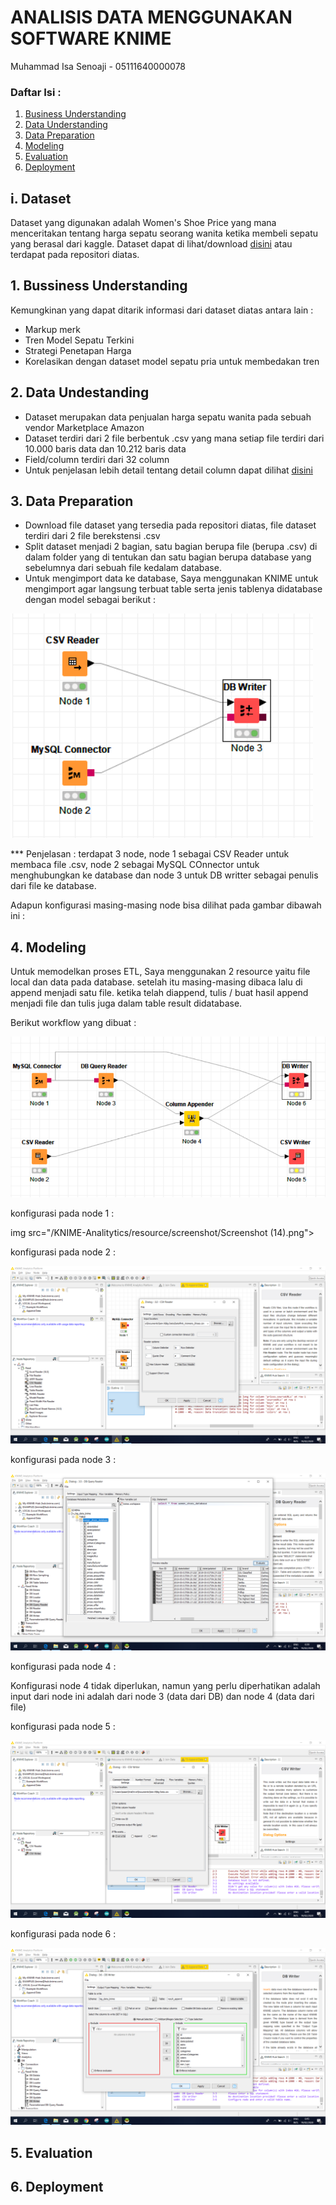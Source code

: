 # ANALISIS DATA MENGGUNAKAN SOFTWARE KNIME

Muhammad Isa Senoaji - 05111640000078

### Daftar Isi :

1. [Business Understanding](#1-bussiness-understanding)
2. [Data Understanding](#2-data-undestanding)
3. [Data Preparation](#3-data-preparation)
4. [Modeling](#4-modeling)
5. [Evaluation](#5-evaluation)
6. [Deployment](#6-deployment)

## i. Dataset

Dataset yang digunakan adalah Women's Shoe Price yang mana menceritakan tentang harga sepatu seorang wanita ketika membeli sepatu yang berasal dari kaggle. Dataset dapat di lihat/download <a href="https://www.kaggle.com/datafiniti/womens-shoes-prices">disini</a> atau terdapat pada repositori diatas.

## 1. Bussiness Understanding

Kemungkinan yang dapat ditarik informasi dari dataset diatas antara lain :
- Markup merk
- Tren Model Sepatu Terkini
- Strategi Penetapan Harga
- Korelasikan dengan dataset model sepatu pria untuk membedakan tren


## 2. Data Undestanding

- Dataset merupakan data penjualan harga sepatu wanita pada sebuah vendor Marketplace Amazon
- Dataset terdiri dari 2 file berbentuk .csv yang mana setiap file terdiri dari 10.000 baris data dan 10.212 baris data
- Field/column terdiri dari 32 column
- Untuk penjelasan lebih detail tentang detail column dapat dilihat <a href="https://developer.datafiniti.co/docs/product-data-schema">disini</a>

## 3. Data Preparation

- Download file dataset yang tersedia pada repositori diatas, file dataset terdiri dari 2 file berekstensi .csv
- Split dataset menjadi 2 bagian, satu bagian berupa file (berupa .csv) di dalam folder yang di tentukan dan satu bagian berupa database yang sebelumnya dari sebuah file kedalam database. 
- Untuk mengimport data ke database, Saya menggunakan KNIME untuk mengimport agar langsung terbuat table serta jenis tablenya didatabase dengan model sebagai berikut :

<img src="/KNIME-Analitytics/resource/screenshot/Screenshot (10).png">

*** Penjelasan : terdapat 3 node, node 1 sebagai CSV Reader untuk membaca file .csv, node 2 sebagai MySQL COnnector untuk menghubungkan ke database dan node 3 untuk DB writter sebagai penulis dari file ke database.

Adapun konfigurasi masing-masing node bisa dilihat pada gambar dibawah ini :

## 4. Modeling

Untuk memodelkan proses ETL, Saya menggunakan 2 resource yaitu file local dan data pada database. setelah itu masing-masing dibaca lalu di append menjadi satu file. ketika telah diappend, tulis / buat hasil append menjadi file dan tulis juga dalam table result didatabase. 

Berikut workflow yang dibuat :

<img src="/KNIME-Analitytics/resource/screenshot/Screenshot (19).png">

konfigurasi pada node 1 :

img src="/KNIME-Analitytics/resource/screenshot/Screenshot (14).png">

konfigurasi pada node 2 :

<img src="/KNIME-Analitytics/resource/screenshot/Screenshot (15).png">

konfigurasi pada node 3 :

<img src="/KNIME-Analitytics/resource/screenshot/Screenshot (16).png">

konfigurasi pada node 4 :

Konfigurasi node 4 tidak diperlukan, namun yang perlu diperhatikan adalah input dari node ini adalah dari node 3 (data dari DB) dan node 4 (data dari file)

konfigurasi pada node 5 :

<img src="/KNIME-Analitytics/resource/screenshot/Screenshot (17).png">

konfigurasi pada node 6 :

<img src="/KNIME-Analitytics/resource/screenshot/Screenshot (18).png">



## 5. Evaluation

## 6. Deployment




